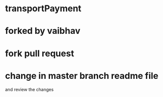 transportPayment
================
forked by vaibhav
==================
fork pull request
===================
change in master branch readme file
==================
and review the changes
